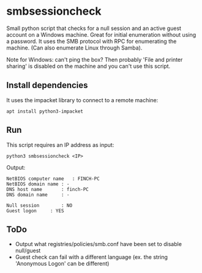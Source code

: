 # smbsessioncheck
Small python script that checks for a null session and an active guest account on a Windows machine. Great for initial enumeration without using a password. It uses the SMB protocol with RPC for enumerating the machine. (Can also enumerate Linux through Samba).

Note for Windows: can't ping the box? Then probably 'File and printer sharing' is disabled on the machine and you can't use this script.

## Install dependencies
It uses the impacket library to connect to a remote machine:

```
apt install python3-impacket
```

## Run
This script requires an IP address as input:

```
python3 smbsessioncheck <IP>
```

Output:

```
NetBIOS computer name	: FINCH-PC
NetBIOS domain name	: -
DNS host name		: finch-PC
DNS domain name		: -

Null session		: NO
Guest logon		: YES
```

## ToDo
* Output what registries/policies/smb.conf have been set to disable null/guest
* Guest check can fail with a different language (ex. the string 'Anonymous Logon' can be different)
